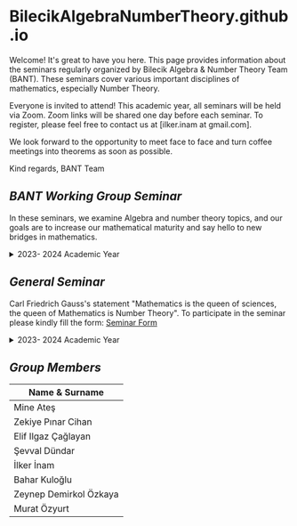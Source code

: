 # BilecikAlgebraNumberTheory.github.io


Welcome! It's great to have you here. This page provides information about the seminars regularly organized by Bilecik Algebra & Number Theory Team (BANT). These seminars cover various important disciplines of mathematics, especially Number Theory.

Everyone is invited to attend! This academic year, all seminars will be held via Zoom. Zoom links will be shared one day before each seminar. To register, please feel free to contact us at [ilker.inam at gmail.com].

We look forward to the opportunity to meet face to face and turn coffee meetings into theorems as soon as possible.


Kind regards,
BANT Team

## *BANT Working Group Seminar*

  <p>In these seminars, we examine Algebra and number theory topics, and our goals are to increase our mathematical maturity and say hello to new bridges in mathematics.</p>
  
<details>
  <summary>2023- 2024 Academic Year</summary>

  <p> This academic year, we will use  book D. S Malik, John M. Mordeson and M. K. Sen, <i>Fundamentals of Abstract Algebra</i>. in these seminars.</p>

  <table>
    <thead>
      <tr>
        <th>Date</th>
        <th>Speaker</th>
        <th>Title</th>
      </tr>
    </thead>
    <tbody>
      <tr>
        <td>12/10/2023</td>
        <td>İlker İnam</td>
        <td>Set, Relations, and Integers</td>
      </tr>
      <tr>
        <td>19/10/2023</td>
        <td>Mine Ateş</td>
        <td>Introduction to Groups</td>
      </tr>
      <tr>
        <td>26/10/2023</td>
        <td>Murat Özyurt</td>
        <td>Permutation Groups</td>
      </tr>
      <tr>
        <td>02/11/2023</td>
        <td>Zeynep Demirkol Özkaya</td>
        <td>Subgroups and Normal Subgroups</td>
      </tr>
      <tr>
        <td>09/11/2023</td>
        <td>Zeynep Demirkol Özkaya</td>
        <td>Subgroups and Normal Subgroups</td>
      </tr>
      <tr>
        <td>16/11/2023</td>
        <td>BANT Team</td>
        <td>Time Out</td>
      </tr>
      <tr>
        <td>23/11/2023</td>
        <td>Zeynep Demirkol Özkaya</td>
        <td>Subgroups and Normal Subgroups</td>
      </tr>
      <tr>
        <td>30/11/2023</td>
        <td>Elif Ilgaz Çağlayan</td>
        <td>Homomorphisms and Isomorphisms of Groups</td>
      </tr>
      <tr>
        <td>07/12/2023</td>
        <td>Elif Ilgaz Çağlayan</td>
        <td>Homomorphisms and Isomorphisms of Groups</td>
      </tr>
      <tr>
        <td>14/12/2023</td>
        <td>İlker İnam</td>
        <td>Direct Product of Groups</td>
      </tr>
      <tr>
        <td>21/12/2023</td>
        <td>Zeynep Demirkol Özkaya</td>
        <td>Sylow Theorems</td>
      </tr>
      <tr>
        <td>28/12/2023</td>
        <td>Murat Özyurt</td>
        <td>Solvable and Nilpotent Groups</td>
      </tr>
      <tr>
        <td>04/01/2024</td>
        <td>Pınar Cihan</td>
        <td>Finitely Generated Abelian Groups</td>
      </tr>
      <tr>
        <td>11/01/2024</td>
        <td>Mine Ateş</td>
        <td>Introduction to Rings</td>
      </tr>
      <tr>
        <td>18/01/2024</td>
        <td>Mine Ateş</td>
        <td>Some Important Rings</td>
      </tr>
      <tr>
        <td>25/01/2024</td>
        <td>BANT Team</td>
        <td>Winter Break</td>
      </tr>
      <tr>
        <td>01/02/2024</td>
        <td>BANT Team</td>
        <td>Winter Break</td>
      </tr>
      <tr>
        <td>21/02/2024</td>
        <td>BANT Team</td>
        <td>Winter Break</td>
      </tr>
      <tr>
        <td>28/02/2024</td>
        <td>Pınar Cihan</td>
        <td>Subrings, Ideals, and Homomorphisms</td>
      </tr>
      <tr>
        <td>06/03/2024</td>
        <td>Elif Ilgaz Çağlayan</td>
        <td>Ring Embedding</td>
      </tr>
      <tr>
        <td>13/03/2024</td>
        <td>İlker İnam</td>
        <td>Direct Sum of Rings</td>
      </tr>
      <tr>
        <td>20/03/2024</td>
        <td>Zeynep Demirkol Özkaya</td>
        <td>Polynomial Rings</td>
      </tr>
      <tr>
        <td>27/03/2024</td>
        <td>Zeynep Demirkol Özkaya</td>
        <td>Euclidean Domains</td>
      </tr>
      <tr>
        <td>03/04/2024</td>
        <td>İlker İnam</td>
        <td>Unique Factorization Domains</td>
      </tr>
      <tr>
        <td>10/04/2024</td>
        <td>BANT Team</td>
        <td>Holiday</td>
      </tr>
      <tr>
        <td>17/04/2024</td>
        <td>İlker İnam</td>
        <td>Unique Factorization Domains</td>
      </tr>
      <tr>
        <td>24/04/2024</td>
        <td>Zeynep Demirkol Özkaya</td>
        <td>Maximal, Prime, and Maximal Ideals</td>
      </tr>
      <tr>
        <td>01/05/2024</td>
        <td>BANT Team</td>
        <td>Holiday</td>
      </tr>
      <tr>
        <td>08/05/2024</td>
        <td>Mine Ateş</td>
        <td>Noetherian and Artinian Rings</td>
      </tr>
      <tr>
        <td>15/05/2024</td>
        <td>Elif Ilgaz Çağlayan</td>
        <td>Modules and Vector Spaces</td>
      </tr>
      <tr>
        <td>22/05/2024</td>
        <td>Murat Özyurt</td>
        <td>Rings of Matrices</td>
      </tr>
      <tr>
        <td>29/05/2024</td>
        <td>Zeynep Demirkol Özkaya</td>
        <td>Field Extension</td>
      </tr>
      <tr>
        <td>05/06/2024</td>
        <td>Elif Ilgaz Çağlayan</td>
        <td>Field Extension</td>
      </tr>
    </tbody>
  </table>
</details>



## *General Seminar*

  <p>Carl Friedrich Gauss's statement "Mathematics is the queen of sciences, the queen of Mathematics is Number Theory". To participate in the seminar please kindly fill the form: <a href="https://forms.gle/5UMcN7eSV8qBDrdM9">Seminar Form</a></p>

  
<details>
  <summary>2023- 2024 Academic Year</summary>



  <table>
    <thead>
      <tr>
        <th>Date</th>
        <th>Time</th>
        <th>Speaker</th>
        <th>Affiliation</th>
        <th>Title</th>
        <th>Abstract</th>
      </tr>
    </thead>
    <tbody>
      <tr>
        <td>19/03/2024</td>
        <td>16:00 Istanbul / 14:00 Berlin / 13:00 London / 22:00 Seoul / 08:00 New York</td>
        <td>Kaisa Matomäki</td>
        <td>University of Turku</td>
        <td>Primes in arithmetic progressions and short intervals without L-functions</td>
        <td>I will discuss my joint work with Jori Merikoski and Joni Teräväinen where we develop a sieve that can detect primes in multiplicatively structured sets under certain conditions. In particular, I will discuss the following two applications: a new L-function free approach to Linnik's problem of bounding the least prime p such that p ≡ a (mod q) (obtaining the bound p << q<sup>350</sup>) and a new L-function free proof that the interval (x−x<sup>39/40</sup>, x] contains primes for every large x.</td>
      </tr>
      <tr>
        <td>02/04/2024</td>
        <td>16.00 Istanbul / 15:00 Berlin / 14:00 London / 23:00 Seoul / 07:00 New York</td>
        <td>Kağan Kurşungöz</td>
        <td>Sabancı University</td>
        <td>A Decomposition of Cylindric Partitions and Cylindric Partitions into Distinct Parts</td>
        <td>After relevant definitions, some motivation, and some results from the literature, we will show that cylindrical decompositions correspond exactly to pairs of an ordinary decomposition and a colored decomposition into different parts. According to the remaining time, we will explain how to obtain the generator functions of cylindrical decompositions in different sections and give examples. This study is a joint work with Halime Ömrüuzun Seyrek (<a href="https://arxiv.org/abs/2308.14514">https://arxiv.org/abs/2308.14514</a>).</td>
      </tr>
      <tr>
        <td>16/04/2024</td>
        <td>16:00 Istanbul / 15:00 Berlin / 14:00 London / 22:00 Seoul / 06:00 New York</td>
        <td>Gabor Wiese</td>
        <td>University of Luxembourg</td>
        <td>Splitting fields of X<sup>n</sup>-X-1 and modular forms</td>
        <td>In his article 'On a theorem of Jordan', Serre considered the family of polynomials f<sub>n</sub>(X) = X<sup>n</sup>-X-1 and the counting function of the number of roots of f<sub>n</sub> over the finite field F<sub>p</sub>, seen as function in p. He explicitly showed the 'modularity' of this function for n=3,4. In this talk, I report on joint work with Alfio Fabio La Rosa and Chandrashekhar Khare, in which we treat the case n=5 in several different ways.</td>
      </tr>
      <tr>
        <td>30/04/2024</td>
        <td>16:00 Istanbul / 15:00 Berlin / 14:00 London / 22:00 Seoul / 06:00 New York</td>
        <td>Ken Ono</td>
        <td>University of Virginia</td>
        <td>The partition function modulo 2 and 4</td>
        <td>The Ramanujan congruences for the partition function have an extraordinary legacy in mathematics. These days research abounds with new congruences for various sorts of restricted partition functions. Unfortunately, very little is known about p(n) modulo powers of 2. In this talk, the speaker will discuss new and old results about the partition function modulo 2 and 4, and will offer a few precise open questions with the idea of catalyzing work in the area.</td>
      </tr>
      <tr>
        <td>14/05/2024</td>
        <td><strong>18:00 Istanbul</strong> / <strong>17:00 Berlin</strong> / <strong>16:00 London</strong> / <strong>00:00 Seoul</strong> / <strong>08:00 New York</strong></td>
        <td>Kenneth Ribet</td>
        <td>University of California, Berkeley</td>
        <td>Cyclotomic points on abelian varieties</td>
        <td>Roughly 30 years ago, I proved: Suppose that A is an abelian variety over a number field K. Then A has only a finite number of torsion points defined over the maximal cyclotomic extension of K. After explaining the ingredients of the proof, I will highlight some questions suggested by this theorem. One natural project is to compute the group of cyclotomic torsion points in some specific examples. If A is J<sub>0</sub>(N), where N is a prime number, then the group of torsion points on A over the maximal cyclotomic extension of Q is the kernel of the Eisenstein ideal on A.</td>
      </tr>
      <tr>
        <td>28/05/2024</td>
        <td>16:00 Istanbul / 15:00 Berlin / 14:00 London / 22:00 Seoul / 06:00 New York</td>
        <td>Kathrin Bringmann</td>
        <td>University of Cologne</td>
        <td>Modular-Type Objects and Asymptotics of Their Coefficients</td>
        <td>In my talk I will report on asymptotics for Fourier coefficients of modular forms and related objects.</td>
      </tr>
    </tbody>
  </table>
</details>



## *Group Members*


| Name & Surname           |
| ------------------------ |
| Mine Ateş                |
| Zekiye Pınar Cihan       |
| Elif Ilgaz Çağlayan      |
| Şevval Dündar            |
| İlker İnam               |
| Bahar Kuloğlu            |
| Zeynep Demirkol Özkaya   |
| Murat Özyurt             |









